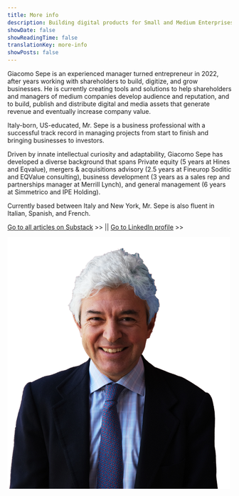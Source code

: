 ```yaml
---
title: More info
description: Building digital products for Small and Medium Enterprises
showDate: false
showReadingTime: false
translationKey: more-info
showPosts: false
---
```


Giacomo Sepe is an experienced manager turned entrepreneur in 2022, after years working with shareholders to build, digitize, and grow businesses. He is currently creating tools and solutions to help shareholders and managers of medium companies develop audience and reputation, and to build, publish and distribute digital and media assets that generate revenue and eventually increase company value.

Italy-born, US-educated, Mr. Sepe is a business professional with a successful track record in managing projects from start to finish and bringing businesses to investors.

Driven by innate intellectual curiosity and adaptability, Giacomo Sepe has developed a diverse background that spans Private equity (5 years at Hines and Eqvalue), mergers & acquisitions advisory (2.5 years at Fineurop Soditic and EQValue consulting), business development (3 years as a sales rep and partnerships manager at Merrill Lynch), and general management (6 years at Simmetrico and IPE Holding).

Currently based between Italy and New York, Mr. Sepe is also fluent in Italian, Spanish, and French.

[Go to all articles on Substack](https://giacomosepe.substack.com) >> || [Go to LinkedIn profile](https://linkedin.com/in/giacomosepe) >>

![Giacomo-Sepe-Entrepreneur](Giacomo-Sepe-Entrepreneur-NoBG.png)
